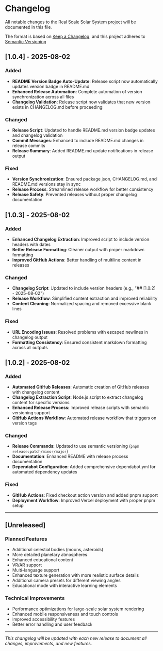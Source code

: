 # Changelog

All notable changes to the Real Scale Solar System project will be documented in this file.

The format is based on [Keep a Changelog](https://keepachangelog.com/en/1.0.0/),
and this project adheres to [Semantic Versioning](https://semver.org/spec/v2.0.0.html).

## [1.0.4] - 2025-08-02

### Added

- **README Version Badge Auto-Update**: Release script now automatically updates version badge in README.md
- **Enhanced Release Automation**: Complete automation of version synchronization across all files
- **Changelog Validation**: Release script now validates that new version exists in CHANGELOG.md before proceeding

### Changed

- **Release Script**: Updated to handle README.md version badge updates and changelog validation
- **Commit Messages**: Enhanced to include README.md changes in release commits
- **Release Summary**: Added README.md update notifications in release output

### Fixed

- **Version Synchronization**: Ensured package.json, CHANGELOG.md, and README.md versions stay in sync
- **Release Process**: Streamlined release workflow for better consistency
- **Release Safety**: Prevented releases without proper changelog documentation

## [1.0.3] - 2025-08-02

### Added

- **Enhanced Changelog Extraction**: Improved script to include version headers with dates
- **Better Release Formatting**: Cleaner output with proper markdown formatting
- **Improved GitHub Actions**: Better handling of multiline content in releases

### Changed

- **Changelog Script**: Updated to include version headers (e.g., "## [1.0.2] - 2025-08-02")
- **Release Workflow**: Simplified content extraction and improved reliability
- **Content Cleaning**: Normalized spacing and removed excessive blank lines

### Fixed

- **URL Encoding Issues**: Resolved problems with escaped newlines in changelog output
- **Formatting Consistency**: Ensured consistent markdown formatting across all outputs

## [1.0.2] - 2025-08-02

### Added

- **Automated GitHub Releases**: Automatic creation of GitHub releases with changelog content
- **Changelog Extraction Script**: Node.js script to extract changelog content for specific versions
- **Enhanced Release Process**: Improved release scripts with semantic versioning support
- **GitHub Actions Workflow**: Automated release workflow that triggers on version tags

### Changed

- **Release Commands**: Updated to use semantic versioning (`pnpm release:patch/minor/major`)
- **Documentation**: Enhanced README with release process documentation
- **Dependabot Configuration**: Added comprehensive dependabot.yml for automated dependency updates

### Fixed

- **GitHub Actions**: Fixed checkout action version and added pnpm support
- **Deployment Workflow**: Improved Vercel deployment with proper pnpm setup

---

## [Unreleased]

### Planned Features

- Additional celestial bodies (moons, asteroids)
- More detailed planetary atmospheres
- Enhanced educational content
- VR/AR support
- Multi-language support
- Enhanced texture generation with more realistic surface details
- Additional camera presets for different viewing angles
- Educational mode with interactive learning elements

### Technical Improvements

- Performance optimizations for large-scale solar system rendering
- Enhanced mobile responsiveness and touch controls
- Improved accessibility features
- Better error handling and user feedback

---

_This changelog will be updated with each new release to document all changes, improvements, and new features._
